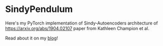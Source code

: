 # SindyPendulum

Here's my PyTorch implementation of Sindy-Autoencoders architecture of https://arxiv.org/abs/1904.02107 paper from Kathleen Champion et al.

Read about it on my [blog](https://pietro-sillano.github.io/projects/2.SINDY/)!
